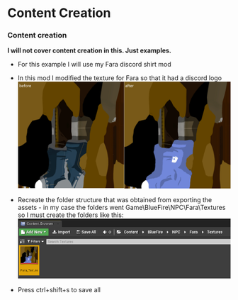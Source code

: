 # Content Creation
### Content creation
**I will not cover content creation in this. Just examples.**
- For this example I will use my Fara discord shirt mod

- In this mod I modified the texture for Fara so that it had a discord logo
![](FaraTex.png)

- Recreate the folder structure that was obtained from exporting the assets - in my case the folders went Game\BlueFire\NPC\Fara\Textures so I must create the folders like this:
![](UE4.png)

- Press ctrl+shift+s to save all